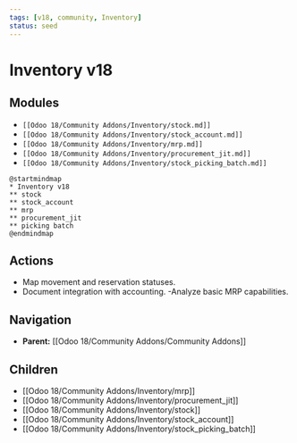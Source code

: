 ```yaml
---
tags: [v18, community, Inventory]
status: seed
---
```

# Inventory v18

## Modules
- `[[Odoo 18/Community Addons/Inventory/stock.md]]`
- `[[Odoo 18/Community Addons/Inventory/stock_account.md]]`
- `[[Odoo 18/Community Addons/Inventory/mrp.md]]`
- `[[Odoo 18/Community Addons/Inventory/procurement_jit.md]]`
- `[[Odoo 18/Community Addons/Inventory/stock_picking_batch.md]]`

```plantuml
@startmindmap
* Inventory v18
** stock
** stock_account
** mrp
** procurement_jit
** picking batch
@endmindmap
```

## Actions
- Map movement and reservation statuses.
- Document integration with accounting.
-Analyze basic MRP capabilities.





## Navigation
- **Parent:** [[Odoo 18/Community Addons/Community Addons]]
## Children
- [[Odoo 18/Community Addons/Inventory/mrp]]
- [[Odoo 18/Community Addons/Inventory/procurement_jit]]
- [[Odoo 18/Community Addons/Inventory/stock]]
- [[Odoo 18/Community Addons/Inventory/stock_account]]
- [[Odoo 18/Community Addons/Inventory/stock_picking_batch]]
